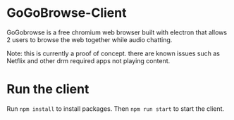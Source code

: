 # GoGoBrowse-Client


GoGobrowse is a free chromium web browser built with electron that allows 2 users to browse the web together while audio chatting.

Note: this is currently a proof of concept. there are known issues such as Netflix and other drm required apps not playing content.


# Run the client

Run ```npm install``` to install packages.
Then ```npm run start``` to start the client.
